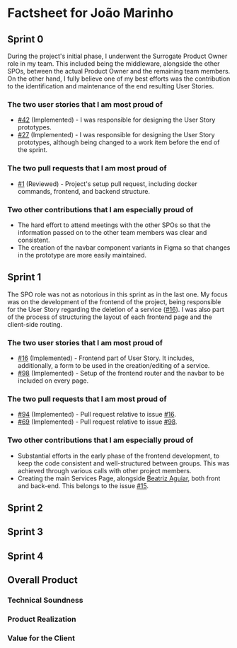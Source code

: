 # Factsheet for João Marinho

## Sprint 0

During the project's initial phase, I underwent the Surrogate Product Owner role in my team. This included being the middleware, alongside the other SPOs, between the actual Product Owner and the remaining team members.
On the other hand, I fully believe one of my best efforts was the contribution to the identification and maintenance of the end resulting User Stories.

### The two user stories that I am most proud of

-   [#42](https://github.com/FEUP-MEIC-DS-2022-1MEIC03/shift_planner_project/issues/42) (Implemented) - I was responsible for designing the User Story prototypes.
-   [#27](https://github.com/FEUP-MEIC-DS-2022-1MEIC03/shift_planner_project/issues/27) (Implemented) - I was responsible for designing the User Story prototypes, although being changed to a work item before the end of the sprint.

### The two pull requests that I am most proud of

-   [#1](https://github.com/FEUP-MEIC-DS-2022-1MEIC03/shift_planner_project/pull/1) (Reviewed) - Project's setup pull request, including docker commands, frontend, and backend structure.

### Two other contributions that I am especially proud of

-   The hard effort to attend meetings with the other SPOs so that the information passed on to the other team members was clear and consistent.
-   The creation of the navbar component variants in Figma so that changes in the prototype are more easily maintained.

## Sprint 1

The SPO role was not as notorious in this sprint as in the last one. My focus was on the development of the frontend of the project, being responsible for the User Story regarding the deletion of a service ([#16](https://github.com/FEUP-MEIC-DS-2022-1MEIC03/shift_planner_project/issues/16)). I was also part of the process of structuring the layout of each frontend page and the client-side routing.

### The two user stories that I am most proud of

-   [#16](https://github.com/FEUP-MEIC-DS-2022-1MEIC03/shift_planner_project/issues/16) (Implemented) - Frontend part of User Story. It includes, additionally, a form to be used in the creation/editing of a service.
-   [#98](https://github.com/FEUP-MEIC-DS-2022-1MEIC03/shift_planner_project/issues/98) (Implemented) - Setup of the frontend router and the navbar to be included on every page.

### The two pull requests that I am most proud of

-   [#94](https://github.com/FEUP-MEIC-DS-2022-1MEIC03/shift_planner_project/pull/94) (Implemented) - Pull request relative to issue [#16](https://github.com/FEUP-MEIC-DS-2022-1MEIC03/shift_planner_project/issues/16).
-   [#69](https://github.com/FEUP-MEIC-DS-2022-1MEIC03/shift_planner_project/pull/69) (Implemented) - Pull request relative to issue [#98](https://github.com/FEUP-MEIC-DS-2022-1MEIC03/shift_planner_project/issues/98).

### Two other contributions that I am especially proud of

-   Substantial efforts in the early phase of the frontend development, to keep the code consistent and well-structured between groups. This was achieved through various calls with other project members.
-   Creating the main Services Page, alongside [Beatriz Aguiar](https://github.com/FEUP-MEIC-DS-2022-1MEIC03/shift_planner_project/blob/master/factsheets/beatriz_aguiar.md), both front and back-end. This belongs to the issue [#15](https://github.com/FEUP-MEIC-DS-2022-1MEIC03/shift_planner_project/issues/15).

## Sprint 2

## Sprint 3

## Sprint 4

## Overall Product

### Technical Soundness

### Product Realization

### Value for the Client
